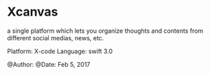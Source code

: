 # Xcanvas

a single platform which lets you organize thoughts and contents from different social medias, news, etc.

Platform: X-code
Language: swift 3.0

@Author: 
@Date: Feb 5, 2017
